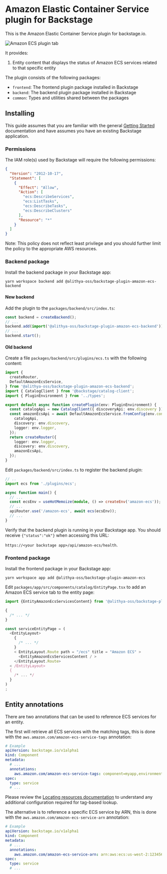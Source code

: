 # Amazon Elastic Container Service plugin for Backstage

This is the Amazon Elastic Container Service plugin for backstage.io.

![Amazon ECS plugin tab](../../docs/images/ecs-tab.png)

It provides:

1. Entity content that displays the status of Amazon ECS services related to that specific entity

The plugin consists of the following packages:

- `frontend`: The frontend plugin package installed in Backstage
- `backend`: The backend plugin package installed in Backstage
- `common`: Types and utilities shared between the packages

## Installing

This guide assumes that you are familiar with the general [Getting Started](../../docs/getting-started.md) documentation and have assumes you have an existing Backstage application.

### Permissions

The IAM role(s) used by Backstage will require the following permissions:

```json
{
  "Version": "2012-10-17",
  "Statement": [
    {
      "Effect": "Allow",
      "Action": [
        "ecs:DescribeServices",
        "ecs:ListTasks",
        "ecs:DescribeTasks",
        "ecs:DescribeClusters"
      ],
      "Resource": "*"
    }
  ]
}
```

Note: This policy does not reflect least privilege and you should further limit the policy to the appropriate AWS resources.

### Backend package

Install the backend package in your Backstage app:

```shell
yarn workspace backend add @alithya-oss/backstage-plugin-amazon-ecs-backend
```

#### New backend

Add the plugin to the `packages/backend/src/index.ts`:

```typescript
const backend = createBackend();
// ...
backend.add(import('@alithya-oss/backstage-plugin-amazon-ecs-backend'));
// ...
backend.start();
```

#### Old backend

Create a file `packages/backend/src/plugins/ecs.ts` with the following content:

```typescript
import {
  createRouter,
  DefaultAmazonEcsService,
} from '@alithya-oss/backstage-plugin-amazon-ecs-backend';
import { CatalogClient } from '@backstage/catalog-client';
import { PluginEnvironment } from '../types';

export default async function createPlugin(env: PluginEnvironment) {
  const catalogApi = new CatalogClient({ discoveryApi: env.discovery });
  const amazonEcsApi = await DefaultAmazonEcsService.fromConfig(env.config, {
    catalogApi,
    discovery: env.discovery,
    logger: env.logger,
  });
  return createRouter({
    logger: env.logger,
    discovery: env.discovery,
    amazonEcsApi,
  });
}
```

Edit `packages/backend/src/index.ts` to register the backend plugin:

```typescript
// ..
import ecs from './plugins/ecs';

async function main() {
  // ...
  const ecsEnv = useHotMemoize(module, () => createEnv('amazon-ecs'));
  // ...
  apiRouter.use('/amazon-ecs', await ecs(ecsEnv));
  // ...
}
```

Verify that the backend plugin is running in your Backstage app. You should receive `{"status":"ok"}` when accessing this URL:

`https://<your backstage app>/api/amazon-ecs/health`.

### Frontend package

Install the frontend package in your Backstage app:

```shell
yarn workspace app add @alithya-oss/backstage-plugin-amazon-ecs
```

Edit `packages/app/src/components/catalog/EntityPage.tsx` to add an Amazon ECS service tab to the entity page:

```typescript
import {EntityAmazonEcsServicesContent} from '@alithya-oss/backstage-plugin-amazon-ecs';

{
  /* ... */
}

const serviceEntityPage = (
  <EntityLayout>
    {
      /* ... */
    }
    < EntityLayout.Route path = "/ecs" title = "Amazon ECS" >
      <EntityAmazonEcsServicesContent / >
    </EntityLayout.Route>
  < /EntityLayout>
  {
    /* ... */
  }
)
;
```

## Entity annotations

There are two annotations that can be used to reference ECS services for an entity.

The first will retrieve all ECS services with the matching tags, this is done with the `aws.amazon.com/amazon-ecs-service-tags` annotation:

```yaml
# Example
apiVersion: backstage.io/v1alpha1
kind: Component
metadata:
  # ...
  annotations:
    aws.amazon.com/amazon-ecs-service-tags: component=myapp,environment=prod
spec:
  type: service
  # ...
```

Please review the [Locating resources documentation](../../docs/locating-resources.md) to understand any additional configuration required for tag-based lookup.

The alternative is to reference a specific ECS service by ARN, this is done with the `aws.amazon.com/amazon-ecs-service-arn` annotation:

```yaml
# Example
apiVersion: backstage.io/v1alpha1
kind: Component
metadata:
  # ...
  annotations:
    aws.amazon.com/amazon-ecs-service-arn: arn:aws:ecs:us-west-2:1234567890:service/cluster1/myapp-service
spec:
  type: service
  # ...
```
